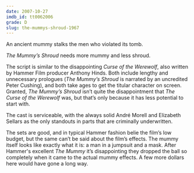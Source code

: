 ```yaml
---
date: 2007-10-27
imdb_id: tt0062006
grade: D
slug: the-mummys-shroud-1967
---
```


An ancient mummy stalks the men who violated its tomb.

_The Mummy’s Shroud_ needs more mummy and less shroud.

The script is similar to the disappointing <span data-imdb-id="tt0054777">_Curse of the Werewolf_</span>, also written by Hammer Film producer Anthony Hinds. Both include lengthy and unnecessary prologues (_The Mummy’s Shroud_ is narrated by an uncredited Peter Cushing), and both take ages to get the titular character on screen. Granted, _The Mummy’s Shroud_ isn’t quite the disappointment that _The Curse of the Werewolf_ was, but that’s only because it has less potential to start with.

The cast is serviceable, with the always solid André Morell and Elizabeth Sellars as the only standouts in parts that are criminally underwritten.

The sets are good, and in typical Hammer fashion belie the film’s low budget, but the same can’t be said about the film’s effects. The mummy itself looks like exactly what it is: a man in a jumpsuit and a mask. After Hammer's excellent <span data-imdb-id="tt0053085">_The Mummy_</span> it’s disappointing they dropped the ball so completely when it came to the actual mummy effects. A few more dollars here would have gone a long way.
